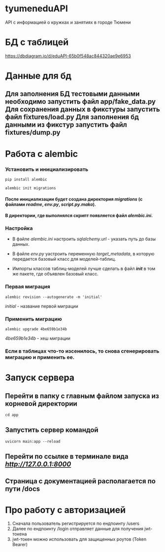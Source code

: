 # tyumeneduAPI

API c информацией о кружках и занятиях в городе Тюмени

# БД с таблицей

https://dbdiagram.io/d/eduAPI-65b0f548ac844320ae9e6953

# Данные для бд

Для заполнения БД тестовыми данными необходимо запустить файл app/fake_data.py
Для сохранения данных в фикстуры запустить файл fixtures/load.py
Для заполнения бд данными из фикстур запустить файл fixtures/dump.py
---

# Работа с alembic

### Установить и инициализировать

```commandline
pip install alembic
```

```commandline
alembic init migrations
```

#### После инициализации будет создана директория *migrations* (с файлами *readme*, *env.py*, *script.py.mako*).

#### В директории, где выполнялся скрипт появляется файл *alembic.ini*.

### Настройка

* В файле *alembic.ini* настроить *sqlalchemy.url* - указать путь до базы данных.

* В файле *env.py* yастроить переменную *target_metadata*, в которую передается базовый класс для моделей-таблиц.

* Импорты классов таблиц-моделей лучше сделать в файл *__init__* в том же пакете, где объявлен базовый класс.

### Первая миграция

```commandline
alembic revision --autogenerate -m 'initial'
```

*initial* - название первой миграции

### Применить миграцию

```commandline
alembic upgrade 4be659b1e34b
```

*4be659b1e34b* - хеш миграции

### Если в таблицах что-то изсенилось, то снова сгенерировать миграцию и применить ее.

# Запуск сервера

## Перейти в папку с главным файлом запуска из корневой директории

```commandline
cd app
```

## Запустить сервер командой

```commandline
uvicorn main:app --reload
```

## Перейти по ссылке в терминале вида *http://127.0.0.1:8000*

## Страница с документацией располагается по пути /docs

# Про работу с авторизацией

1. Сначала пользователь регистрируется по ендпоинту /users
2. Далее по ендпоинту /login отправляет данные для получения jwt-токена
3. jwt-токен можно использовать для защищенных роутов (Token Bearer)
